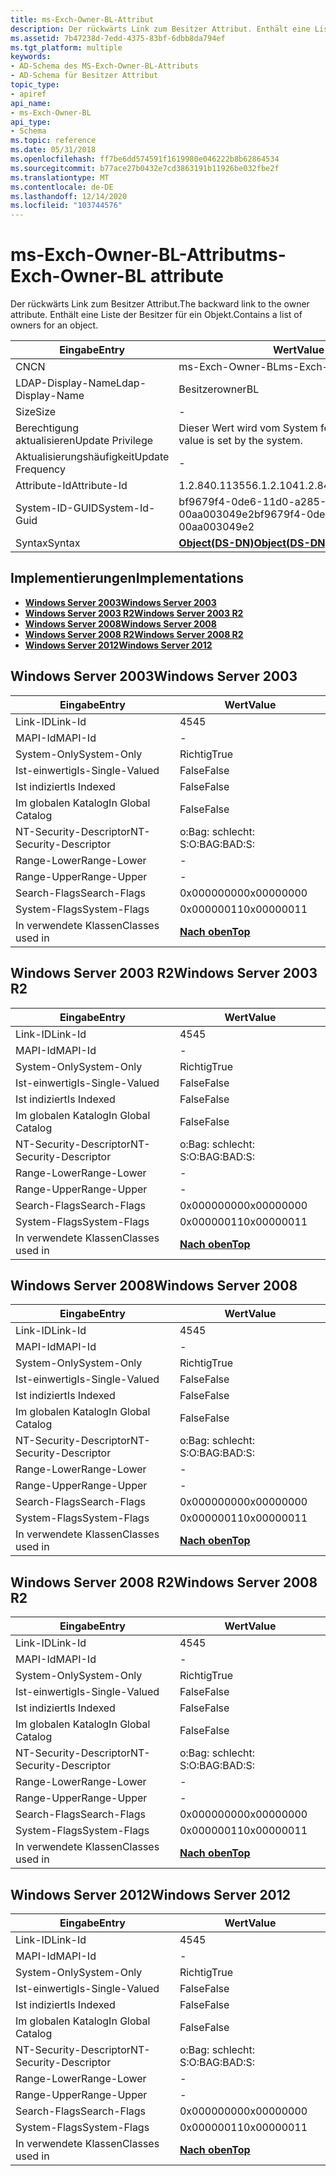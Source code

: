 ```yaml
---
title: ms-Exch-Owner-BL-Attribut
description: Der rückwärts Link zum Besitzer Attribut. Enthält eine Liste der Besitzer für ein Objekt.
ms.assetid: 7b47238d-7edd-4375-83bf-6dbb8da794ef
ms.tgt_platform: multiple
keywords:
- AD-Schema des MS-Exch-Owner-BL-Attributs
- AD-Schema für Besitzer Attribut
topic_type:
- apiref
api_name:
- ms-Exch-Owner-BL
api_type:
- Schema
ms.topic: reference
ms.date: 05/31/2018
ms.openlocfilehash: ff7be6dd574591f1619980e046222b8b62864534
ms.sourcegitcommit: b77ace27b0432e7cd3863191b11926be032fbe2f
ms.translationtype: MT
ms.contentlocale: de-DE
ms.lasthandoff: 12/14/2020
ms.locfileid: "103744576"
---
```

# <a name="ms-exch-owner-bl-attribute"></a><span data-ttu-id="21dd9-106">ms-Exch-Owner-BL-Attribut</span><span class="sxs-lookup"><span data-stu-id="21dd9-106">ms-Exch-Owner-BL attribute</span></span>

<span data-ttu-id="21dd9-107">Der rückwärts Link zum Besitzer Attribut.</span><span class="sxs-lookup"><span data-stu-id="21dd9-107">The backward link to the owner attribute.</span></span> <span data-ttu-id="21dd9-108">Enthält eine Liste der Besitzer für ein Objekt.</span><span class="sxs-lookup"><span data-stu-id="21dd9-108">Contains a list of owners for an object.</span></span>



| <span data-ttu-id="21dd9-109">Eingabe</span><span class="sxs-lookup"><span data-stu-id="21dd9-109">Entry</span></span> | <span data-ttu-id="21dd9-110">Wert</span><span class="sxs-lookup"><span data-stu-id="21dd9-110">Value</span></span> |
|-------------------|-----------------------------------------|
| <span data-ttu-id="21dd9-111">CN</span><span class="sxs-lookup"><span data-stu-id="21dd9-111">CN</span></span>                | <span data-ttu-id="21dd9-112">ms-Exch-Owner-BL</span><span class="sxs-lookup"><span data-stu-id="21dd9-112">ms-Exch-Owner-BL</span></span>                        |
| <span data-ttu-id="21dd9-113">LDAP-Display-Name</span><span class="sxs-lookup"><span data-stu-id="21dd9-113">Ldap-Display-Name</span></span> | <span data-ttu-id="21dd9-114">Besitzer</span><span class="sxs-lookup"><span data-stu-id="21dd9-114">ownerBL</span></span>                                 |
| <span data-ttu-id="21dd9-115">Size</span><span class="sxs-lookup"><span data-stu-id="21dd9-115">Size</span></span>              | \-                                      |
| <span data-ttu-id="21dd9-116">Berechtigung aktualisieren</span><span class="sxs-lookup"><span data-stu-id="21dd9-116">Update Privilege</span></span>  | <span data-ttu-id="21dd9-117">Dieser Wert wird vom System festgelegt.</span><span class="sxs-lookup"><span data-stu-id="21dd9-117">This value is set by the system.</span></span>        |
| <span data-ttu-id="21dd9-118">Aktualisierungshäufigkeit</span><span class="sxs-lookup"><span data-stu-id="21dd9-118">Update Frequency</span></span>  | \-                                      |
| <span data-ttu-id="21dd9-119">Attribute-Id</span><span class="sxs-lookup"><span data-stu-id="21dd9-119">Attribute-Id</span></span>      | <span data-ttu-id="21dd9-120">1.2.840.113556.1.2.104</span><span class="sxs-lookup"><span data-stu-id="21dd9-120">1.2.840.113556.1.2.104</span></span>                  |
| <span data-ttu-id="21dd9-121">System-ID-GUID</span><span class="sxs-lookup"><span data-stu-id="21dd9-121">System-Id-Guid</span></span>    | <span data-ttu-id="21dd9-122">bf9679f4-0de6-11d0-a285-00aa003049e2</span><span class="sxs-lookup"><span data-stu-id="21dd9-122">bf9679f4-0de6-11d0-a285-00aa003049e2</span></span>    |
| <span data-ttu-id="21dd9-123">Syntax</span><span class="sxs-lookup"><span data-stu-id="21dd9-123">Syntax</span></span>            | [<span data-ttu-id="21dd9-124">**Object(DS-DN)**</span><span class="sxs-lookup"><span data-stu-id="21dd9-124">**Object(DS-DN)**</span></span>](s-object-ds-dn.md) |



## <a name="implementations"></a><span data-ttu-id="21dd9-125">Implementierungen</span><span class="sxs-lookup"><span data-stu-id="21dd9-125">Implementations</span></span>

-   [<span data-ttu-id="21dd9-126">**Windows Server 2003**</span><span class="sxs-lookup"><span data-stu-id="21dd9-126">**Windows Server 2003**</span></span>](#windows-server-2003)
-   [<span data-ttu-id="21dd9-127">**Windows Server 2003 R2**</span><span class="sxs-lookup"><span data-stu-id="21dd9-127">**Windows Server 2003 R2**</span></span>](#windows-server-2003-r2)
-   [<span data-ttu-id="21dd9-128">**Windows Server 2008**</span><span class="sxs-lookup"><span data-stu-id="21dd9-128">**Windows Server 2008**</span></span>](#windows-server-2008)
-   [<span data-ttu-id="21dd9-129">**Windows Server 2008 R2**</span><span class="sxs-lookup"><span data-stu-id="21dd9-129">**Windows Server 2008 R2**</span></span>](#windows-server-2008-r2)
-   [<span data-ttu-id="21dd9-130">**Windows Server 2012**</span><span class="sxs-lookup"><span data-stu-id="21dd9-130">**Windows Server 2012**</span></span>](#windows-server-2012)

## <a name="windows-server-2003"></a><span data-ttu-id="21dd9-131">Windows Server 2003</span><span class="sxs-lookup"><span data-stu-id="21dd9-131">Windows Server 2003</span></span>



| <span data-ttu-id="21dd9-132">Eingabe</span><span class="sxs-lookup"><span data-stu-id="21dd9-132">Entry</span></span> | <span data-ttu-id="21dd9-133">Wert</span><span class="sxs-lookup"><span data-stu-id="21dd9-133">Value</span></span> |
|------------------------|---------------------------------|
| <span data-ttu-id="21dd9-134">Link-ID</span><span class="sxs-lookup"><span data-stu-id="21dd9-134">Link-Id</span></span>                | <span data-ttu-id="21dd9-135">45</span><span class="sxs-lookup"><span data-stu-id="21dd9-135">45</span></span>                              |
| <span data-ttu-id="21dd9-136">MAPI-Id</span><span class="sxs-lookup"><span data-stu-id="21dd9-136">MAPI-Id</span></span>                | \-                              |
| <span data-ttu-id="21dd9-137">System-Only</span><span class="sxs-lookup"><span data-stu-id="21dd9-137">System-Only</span></span>            | <span data-ttu-id="21dd9-138">Richtig</span><span class="sxs-lookup"><span data-stu-id="21dd9-138">True</span></span>                            |
| <span data-ttu-id="21dd9-139">Ist-einwertig</span><span class="sxs-lookup"><span data-stu-id="21dd9-139">Is-Single-Valued</span></span>       | <span data-ttu-id="21dd9-140">False</span><span class="sxs-lookup"><span data-stu-id="21dd9-140">False</span></span>                           |
| <span data-ttu-id="21dd9-141">Ist indiziert</span><span class="sxs-lookup"><span data-stu-id="21dd9-141">Is Indexed</span></span>             | <span data-ttu-id="21dd9-142">False</span><span class="sxs-lookup"><span data-stu-id="21dd9-142">False</span></span>                           |
| <span data-ttu-id="21dd9-143">Im globalen Katalog</span><span class="sxs-lookup"><span data-stu-id="21dd9-143">In Global Catalog</span></span>      | <span data-ttu-id="21dd9-144">False</span><span class="sxs-lookup"><span data-stu-id="21dd9-144">False</span></span>                           |
| <span data-ttu-id="21dd9-145">NT-Security-Descriptor</span><span class="sxs-lookup"><span data-stu-id="21dd9-145">NT-Security-Descriptor</span></span> | <span data-ttu-id="21dd9-146">o:Bag: schlecht: S:</span><span class="sxs-lookup"><span data-stu-id="21dd9-146">O:BAG:BAD:S:</span></span>                    |
| <span data-ttu-id="21dd9-147">Range-Lower</span><span class="sxs-lookup"><span data-stu-id="21dd9-147">Range-Lower</span></span>            | \-                              |
| <span data-ttu-id="21dd9-148">Range-Upper</span><span class="sxs-lookup"><span data-stu-id="21dd9-148">Range-Upper</span></span>            | \-                              |
| <span data-ttu-id="21dd9-149">Search-Flags</span><span class="sxs-lookup"><span data-stu-id="21dd9-149">Search-Flags</span></span>           | <span data-ttu-id="21dd9-150">0x00000000</span><span class="sxs-lookup"><span data-stu-id="21dd9-150">0x00000000</span></span>                      |
| <span data-ttu-id="21dd9-151">System-Flags</span><span class="sxs-lookup"><span data-stu-id="21dd9-151">System-Flags</span></span>           | <span data-ttu-id="21dd9-152">0x00000011</span><span class="sxs-lookup"><span data-stu-id="21dd9-152">0x00000011</span></span>                      |
| <span data-ttu-id="21dd9-153">In verwendete Klassen</span><span class="sxs-lookup"><span data-stu-id="21dd9-153">Classes used in</span></span>        | [<span data-ttu-id="21dd9-154">**Nach oben**</span><span class="sxs-lookup"><span data-stu-id="21dd9-154">**Top**</span></span>](c-top.md)<br/> |



## <a name="windows-server-2003-r2"></a><span data-ttu-id="21dd9-155">Windows Server 2003 R2</span><span class="sxs-lookup"><span data-stu-id="21dd9-155">Windows Server 2003 R2</span></span>



| <span data-ttu-id="21dd9-156">Eingabe</span><span class="sxs-lookup"><span data-stu-id="21dd9-156">Entry</span></span> | <span data-ttu-id="21dd9-157">Wert</span><span class="sxs-lookup"><span data-stu-id="21dd9-157">Value</span></span> |
|------------------------|---------------------------------|
| <span data-ttu-id="21dd9-158">Link-ID</span><span class="sxs-lookup"><span data-stu-id="21dd9-158">Link-Id</span></span>                | <span data-ttu-id="21dd9-159">45</span><span class="sxs-lookup"><span data-stu-id="21dd9-159">45</span></span>                              |
| <span data-ttu-id="21dd9-160">MAPI-Id</span><span class="sxs-lookup"><span data-stu-id="21dd9-160">MAPI-Id</span></span>                | \-                              |
| <span data-ttu-id="21dd9-161">System-Only</span><span class="sxs-lookup"><span data-stu-id="21dd9-161">System-Only</span></span>            | <span data-ttu-id="21dd9-162">Richtig</span><span class="sxs-lookup"><span data-stu-id="21dd9-162">True</span></span>                            |
| <span data-ttu-id="21dd9-163">Ist-einwertig</span><span class="sxs-lookup"><span data-stu-id="21dd9-163">Is-Single-Valued</span></span>       | <span data-ttu-id="21dd9-164">False</span><span class="sxs-lookup"><span data-stu-id="21dd9-164">False</span></span>                           |
| <span data-ttu-id="21dd9-165">Ist indiziert</span><span class="sxs-lookup"><span data-stu-id="21dd9-165">Is Indexed</span></span>             | <span data-ttu-id="21dd9-166">False</span><span class="sxs-lookup"><span data-stu-id="21dd9-166">False</span></span>                           |
| <span data-ttu-id="21dd9-167">Im globalen Katalog</span><span class="sxs-lookup"><span data-stu-id="21dd9-167">In Global Catalog</span></span>      | <span data-ttu-id="21dd9-168">False</span><span class="sxs-lookup"><span data-stu-id="21dd9-168">False</span></span>                           |
| <span data-ttu-id="21dd9-169">NT-Security-Descriptor</span><span class="sxs-lookup"><span data-stu-id="21dd9-169">NT-Security-Descriptor</span></span> | <span data-ttu-id="21dd9-170">o:Bag: schlecht: S:</span><span class="sxs-lookup"><span data-stu-id="21dd9-170">O:BAG:BAD:S:</span></span>                    |
| <span data-ttu-id="21dd9-171">Range-Lower</span><span class="sxs-lookup"><span data-stu-id="21dd9-171">Range-Lower</span></span>            | \-                              |
| <span data-ttu-id="21dd9-172">Range-Upper</span><span class="sxs-lookup"><span data-stu-id="21dd9-172">Range-Upper</span></span>            | \-                              |
| <span data-ttu-id="21dd9-173">Search-Flags</span><span class="sxs-lookup"><span data-stu-id="21dd9-173">Search-Flags</span></span>           | <span data-ttu-id="21dd9-174">0x00000000</span><span class="sxs-lookup"><span data-stu-id="21dd9-174">0x00000000</span></span>                      |
| <span data-ttu-id="21dd9-175">System-Flags</span><span class="sxs-lookup"><span data-stu-id="21dd9-175">System-Flags</span></span>           | <span data-ttu-id="21dd9-176">0x00000011</span><span class="sxs-lookup"><span data-stu-id="21dd9-176">0x00000011</span></span>                      |
| <span data-ttu-id="21dd9-177">In verwendete Klassen</span><span class="sxs-lookup"><span data-stu-id="21dd9-177">Classes used in</span></span>        | [<span data-ttu-id="21dd9-178">**Nach oben**</span><span class="sxs-lookup"><span data-stu-id="21dd9-178">**Top**</span></span>](c-top.md)<br/> |



## <a name="windows-server-2008"></a><span data-ttu-id="21dd9-179">Windows Server 2008</span><span class="sxs-lookup"><span data-stu-id="21dd9-179">Windows Server 2008</span></span>



| <span data-ttu-id="21dd9-180">Eingabe</span><span class="sxs-lookup"><span data-stu-id="21dd9-180">Entry</span></span> | <span data-ttu-id="21dd9-181">Wert</span><span class="sxs-lookup"><span data-stu-id="21dd9-181">Value</span></span> |
|------------------------|---------------------------------|
| <span data-ttu-id="21dd9-182">Link-ID</span><span class="sxs-lookup"><span data-stu-id="21dd9-182">Link-Id</span></span>                | <span data-ttu-id="21dd9-183">45</span><span class="sxs-lookup"><span data-stu-id="21dd9-183">45</span></span>                              |
| <span data-ttu-id="21dd9-184">MAPI-Id</span><span class="sxs-lookup"><span data-stu-id="21dd9-184">MAPI-Id</span></span>                | \-                              |
| <span data-ttu-id="21dd9-185">System-Only</span><span class="sxs-lookup"><span data-stu-id="21dd9-185">System-Only</span></span>            | <span data-ttu-id="21dd9-186">Richtig</span><span class="sxs-lookup"><span data-stu-id="21dd9-186">True</span></span>                            |
| <span data-ttu-id="21dd9-187">Ist-einwertig</span><span class="sxs-lookup"><span data-stu-id="21dd9-187">Is-Single-Valued</span></span>       | <span data-ttu-id="21dd9-188">False</span><span class="sxs-lookup"><span data-stu-id="21dd9-188">False</span></span>                           |
| <span data-ttu-id="21dd9-189">Ist indiziert</span><span class="sxs-lookup"><span data-stu-id="21dd9-189">Is Indexed</span></span>             | <span data-ttu-id="21dd9-190">False</span><span class="sxs-lookup"><span data-stu-id="21dd9-190">False</span></span>                           |
| <span data-ttu-id="21dd9-191">Im globalen Katalog</span><span class="sxs-lookup"><span data-stu-id="21dd9-191">In Global Catalog</span></span>      | <span data-ttu-id="21dd9-192">False</span><span class="sxs-lookup"><span data-stu-id="21dd9-192">False</span></span>                           |
| <span data-ttu-id="21dd9-193">NT-Security-Descriptor</span><span class="sxs-lookup"><span data-stu-id="21dd9-193">NT-Security-Descriptor</span></span> | <span data-ttu-id="21dd9-194">o:Bag: schlecht: S:</span><span class="sxs-lookup"><span data-stu-id="21dd9-194">O:BAG:BAD:S:</span></span>                    |
| <span data-ttu-id="21dd9-195">Range-Lower</span><span class="sxs-lookup"><span data-stu-id="21dd9-195">Range-Lower</span></span>            | \-                              |
| <span data-ttu-id="21dd9-196">Range-Upper</span><span class="sxs-lookup"><span data-stu-id="21dd9-196">Range-Upper</span></span>            | \-                              |
| <span data-ttu-id="21dd9-197">Search-Flags</span><span class="sxs-lookup"><span data-stu-id="21dd9-197">Search-Flags</span></span>           | <span data-ttu-id="21dd9-198">0x00000000</span><span class="sxs-lookup"><span data-stu-id="21dd9-198">0x00000000</span></span>                      |
| <span data-ttu-id="21dd9-199">System-Flags</span><span class="sxs-lookup"><span data-stu-id="21dd9-199">System-Flags</span></span>           | <span data-ttu-id="21dd9-200">0x00000011</span><span class="sxs-lookup"><span data-stu-id="21dd9-200">0x00000011</span></span>                      |
| <span data-ttu-id="21dd9-201">In verwendete Klassen</span><span class="sxs-lookup"><span data-stu-id="21dd9-201">Classes used in</span></span>        | [<span data-ttu-id="21dd9-202">**Nach oben**</span><span class="sxs-lookup"><span data-stu-id="21dd9-202">**Top**</span></span>](c-top.md)<br/> |



## <a name="windows-server-2008-r2"></a><span data-ttu-id="21dd9-203">Windows Server 2008 R2</span><span class="sxs-lookup"><span data-stu-id="21dd9-203">Windows Server 2008 R2</span></span>



| <span data-ttu-id="21dd9-204">Eingabe</span><span class="sxs-lookup"><span data-stu-id="21dd9-204">Entry</span></span> | <span data-ttu-id="21dd9-205">Wert</span><span class="sxs-lookup"><span data-stu-id="21dd9-205">Value</span></span> |
|------------------------|---------------------------------|
| <span data-ttu-id="21dd9-206">Link-ID</span><span class="sxs-lookup"><span data-stu-id="21dd9-206">Link-Id</span></span>                | <span data-ttu-id="21dd9-207">45</span><span class="sxs-lookup"><span data-stu-id="21dd9-207">45</span></span>                              |
| <span data-ttu-id="21dd9-208">MAPI-Id</span><span class="sxs-lookup"><span data-stu-id="21dd9-208">MAPI-Id</span></span>                | \-                              |
| <span data-ttu-id="21dd9-209">System-Only</span><span class="sxs-lookup"><span data-stu-id="21dd9-209">System-Only</span></span>            | <span data-ttu-id="21dd9-210">Richtig</span><span class="sxs-lookup"><span data-stu-id="21dd9-210">True</span></span>                            |
| <span data-ttu-id="21dd9-211">Ist-einwertig</span><span class="sxs-lookup"><span data-stu-id="21dd9-211">Is-Single-Valued</span></span>       | <span data-ttu-id="21dd9-212">False</span><span class="sxs-lookup"><span data-stu-id="21dd9-212">False</span></span>                           |
| <span data-ttu-id="21dd9-213">Ist indiziert</span><span class="sxs-lookup"><span data-stu-id="21dd9-213">Is Indexed</span></span>             | <span data-ttu-id="21dd9-214">False</span><span class="sxs-lookup"><span data-stu-id="21dd9-214">False</span></span>                           |
| <span data-ttu-id="21dd9-215">Im globalen Katalog</span><span class="sxs-lookup"><span data-stu-id="21dd9-215">In Global Catalog</span></span>      | <span data-ttu-id="21dd9-216">False</span><span class="sxs-lookup"><span data-stu-id="21dd9-216">False</span></span>                           |
| <span data-ttu-id="21dd9-217">NT-Security-Descriptor</span><span class="sxs-lookup"><span data-stu-id="21dd9-217">NT-Security-Descriptor</span></span> | <span data-ttu-id="21dd9-218">o:Bag: schlecht: S:</span><span class="sxs-lookup"><span data-stu-id="21dd9-218">O:BAG:BAD:S:</span></span>                    |
| <span data-ttu-id="21dd9-219">Range-Lower</span><span class="sxs-lookup"><span data-stu-id="21dd9-219">Range-Lower</span></span>            | \-                              |
| <span data-ttu-id="21dd9-220">Range-Upper</span><span class="sxs-lookup"><span data-stu-id="21dd9-220">Range-Upper</span></span>            | \-                              |
| <span data-ttu-id="21dd9-221">Search-Flags</span><span class="sxs-lookup"><span data-stu-id="21dd9-221">Search-Flags</span></span>           | <span data-ttu-id="21dd9-222">0x00000000</span><span class="sxs-lookup"><span data-stu-id="21dd9-222">0x00000000</span></span>                      |
| <span data-ttu-id="21dd9-223">System-Flags</span><span class="sxs-lookup"><span data-stu-id="21dd9-223">System-Flags</span></span>           | <span data-ttu-id="21dd9-224">0x00000011</span><span class="sxs-lookup"><span data-stu-id="21dd9-224">0x00000011</span></span>                      |
| <span data-ttu-id="21dd9-225">In verwendete Klassen</span><span class="sxs-lookup"><span data-stu-id="21dd9-225">Classes used in</span></span>        | [<span data-ttu-id="21dd9-226">**Nach oben**</span><span class="sxs-lookup"><span data-stu-id="21dd9-226">**Top**</span></span>](c-top.md)<br/> |



## <a name="windows-server-2012"></a><span data-ttu-id="21dd9-227">Windows Server 2012</span><span class="sxs-lookup"><span data-stu-id="21dd9-227">Windows Server 2012</span></span>



| <span data-ttu-id="21dd9-228">Eingabe</span><span class="sxs-lookup"><span data-stu-id="21dd9-228">Entry</span></span> | <span data-ttu-id="21dd9-229">Wert</span><span class="sxs-lookup"><span data-stu-id="21dd9-229">Value</span></span> |
|------------------------|---------------------------------|
| <span data-ttu-id="21dd9-230">Link-ID</span><span class="sxs-lookup"><span data-stu-id="21dd9-230">Link-Id</span></span>                | <span data-ttu-id="21dd9-231">45</span><span class="sxs-lookup"><span data-stu-id="21dd9-231">45</span></span>                              |
| <span data-ttu-id="21dd9-232">MAPI-Id</span><span class="sxs-lookup"><span data-stu-id="21dd9-232">MAPI-Id</span></span>                | \-                              |
| <span data-ttu-id="21dd9-233">System-Only</span><span class="sxs-lookup"><span data-stu-id="21dd9-233">System-Only</span></span>            | <span data-ttu-id="21dd9-234">Richtig</span><span class="sxs-lookup"><span data-stu-id="21dd9-234">True</span></span>                            |
| <span data-ttu-id="21dd9-235">Ist-einwertig</span><span class="sxs-lookup"><span data-stu-id="21dd9-235">Is-Single-Valued</span></span>       | <span data-ttu-id="21dd9-236">False</span><span class="sxs-lookup"><span data-stu-id="21dd9-236">False</span></span>                           |
| <span data-ttu-id="21dd9-237">Ist indiziert</span><span class="sxs-lookup"><span data-stu-id="21dd9-237">Is Indexed</span></span>             | <span data-ttu-id="21dd9-238">False</span><span class="sxs-lookup"><span data-stu-id="21dd9-238">False</span></span>                           |
| <span data-ttu-id="21dd9-239">Im globalen Katalog</span><span class="sxs-lookup"><span data-stu-id="21dd9-239">In Global Catalog</span></span>      | <span data-ttu-id="21dd9-240">False</span><span class="sxs-lookup"><span data-stu-id="21dd9-240">False</span></span>                           |
| <span data-ttu-id="21dd9-241">NT-Security-Descriptor</span><span class="sxs-lookup"><span data-stu-id="21dd9-241">NT-Security-Descriptor</span></span> | <span data-ttu-id="21dd9-242">o:Bag: schlecht: S:</span><span class="sxs-lookup"><span data-stu-id="21dd9-242">O:BAG:BAD:S:</span></span>                    |
| <span data-ttu-id="21dd9-243">Range-Lower</span><span class="sxs-lookup"><span data-stu-id="21dd9-243">Range-Lower</span></span>            | \-                              |
| <span data-ttu-id="21dd9-244">Range-Upper</span><span class="sxs-lookup"><span data-stu-id="21dd9-244">Range-Upper</span></span>            | \-                              |
| <span data-ttu-id="21dd9-245">Search-Flags</span><span class="sxs-lookup"><span data-stu-id="21dd9-245">Search-Flags</span></span>           | <span data-ttu-id="21dd9-246">0x00000000</span><span class="sxs-lookup"><span data-stu-id="21dd9-246">0x00000000</span></span>                      |
| <span data-ttu-id="21dd9-247">System-Flags</span><span class="sxs-lookup"><span data-stu-id="21dd9-247">System-Flags</span></span>           | <span data-ttu-id="21dd9-248">0x00000011</span><span class="sxs-lookup"><span data-stu-id="21dd9-248">0x00000011</span></span>                      |
| <span data-ttu-id="21dd9-249">In verwendete Klassen</span><span class="sxs-lookup"><span data-stu-id="21dd9-249">Classes used in</span></span>        | [<span data-ttu-id="21dd9-250">**Nach oben**</span><span class="sxs-lookup"><span data-stu-id="21dd9-250">**Top**</span></span>](c-top.md)<br/> |



 

 





